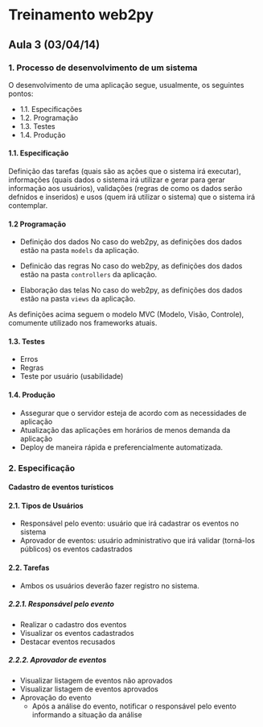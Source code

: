 # Treinamento web2py

## Aula 3 (03/04/14)

### 1. Processo de desenvolvimento de um sistema

O desenvolvimento de uma aplicação segue, usualmente, os seguintes pontos:

- 1.1. Especificações
- 1.2. Programação 
- 1.3. Testes
- 1.4. Produção

#### 1.1. Especificação

Definição das tarefas (quais são as ações que o sistema irá executar), informações (quais dados o sistema irá utilizar e gerar para gerar informação aos usuários), validações (regras de como os dados serão defnidos e inseridos) e usos (quem irá utilizar o sistema) que o sistema irá contemplar.

#### 1.2 Programação

- Definição dos dados
No caso do web2py, as definições dos dados estão na pasta ```models``` da aplicação.

- Definicão das regras
No caso do web2py, as definições dos dados estão na pasta ```controllers``` da aplicação.

- Elaboração das telas
No caso do web2py, as definições dos dados estão na pasta ```views``` da aplicação.

As definições acima seguem o modelo MVC (Modelo, Visão, Controle), comumente utilizado nos frameworks atuais.

#### 1.3. Testes

- Erros
- Regras
- Teste por usuário (usabilidade)

#### 1.4. Produção

- Assegurar que o servidor esteja de acordo com as necessidades de aplicação
- Atualização das aplicações em horários de menos demanda da aplicação
- Deploy de maneira rápida e preferencialmente automatizada.


### 2. Especificação

#### Cadastro de eventos turísticos

#### 2.1. Tipos de Usuários

- Responsável pelo evento: usuário que irá cadastrar os eventos no sistema
- Aprovador de eventos: usuário administrativo que irá validar (torná-los públicos) os eventos cadastrados



#### 2.2. Tarefas

- Ambos os usuários deverão fazer registro no sistema.

##### 2.2.1. Responsável pelo evento

- Realizar o cadastro dos eventos
- Visualizar os eventos cadastrados
- Destacar eventos recusados

##### 2.2.2. Aprovador de eventos

- Visualizar listagem de eventos não aprovados
- Visualizar listagem de eventos aprovados
- Aprovação do evento
	- Após a análise do evento, notificar o responsável pelo evento informando a situação da análise